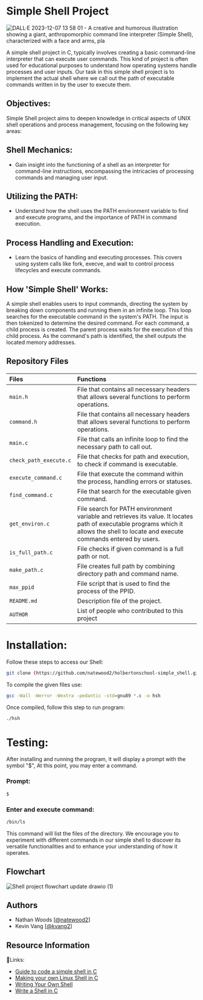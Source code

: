# Simple Shell Project
![DALL·E 2023-12-07 13 58 01 - A creative and humorous illustration showing a giant, anthropomorphic command line interpreter (Simple Shell), characterized with a face and arms, pla](https://github.com/natewood2/holbertonschool-simple_shell/assets/143881431/6e9654a0-cfc2-4aaa-ad31-475d1b2efc8b)

A simple shell project in C, typically involves creating a basic command-line interpreter that can execute user commands. This kind of project is often used for educational purposes to understand how operating systems handle processes and user inputs. Our task in this simple shell project is to implement the actual shell where we call out the path of executable commands written in by the user to execute them.

## Objectives:
Simple Shell project aims to deepen knowledge in critical aspects of UNIX shell operations and process management, focusing on the following key areas:

## Shell Mechanics:
- Gain insight into the functioning of a shell as an interpreter for command-line instructions, encompassing the intricacies of processing commands and managing user input.

## Utilizing the PATH:
- Understand how the shell uses the PATH environment variable to find and execute programs, and the importance of PATH in command execution.

## Process Handling and Execution:
- Learn the basics of handling and executing processes. This covers using system calls like fork, execve, and wait to control process lifecycles and execute commands.


## How 'Simple Shell' Works:

A simple shell enables users to input commands, directing the system by breaking down components and running them in an infinite loop. This loop searches for the executable command in the system's PATH. The input is then tokenized to determine the desired command. For each command, a child process is created. The parent process waits for the execution of this child process. As the command's path is identified, the shell outputs the located memory addresses.

## Repository Files

####
| Files  | Functions |
| :-----   | :--------- |
| `main.h` | File that contains all necessary headers that allows several functions to perform operations.
| `command.h` | File that contains all necessary headers that allows several functions to perform operations. |
| `main.c` |  File that calls an infinite loop to find the necessary path to call out.   |
| `check_path_execute.c` | File that checks for path and execution, to check if command is executable.  |
| `execute_command.c` | File that execute the command within the process, handling errors or statuses. |
| `find_command.c` |  File that search for the executable given command. |
| `get_environ.c` | File search for PATH environment variable and retrieves its value. It locates path of executable programs which it allows the shell to locate and execute commands entered by users. |
| `is_full_path.c` | File checks if given command is a full path or not. |
| `make_path.c` | File creates full path by combining directory path and command name. |
| `max_ppid`   |   File script that is used to find the process of the PPID.      |
| `README.md`  |   Description file of the project.       |
| `AUTHOR` | List of people who contributed to this project |


# Installation:
Follow these steps to access our Shell:
```bash
git clone (https://github.com/natewood2/holbertonschool-simple_shell.git)
```
To compile the given files use:
```bash
gcc -Wall -Werror -Wextra -pedantic -std=gnu89 *.c -o hsh
```
Once compiled, follow this step to run program:
```bash
./hsh
```
# Testing:
After installing and running the program, it will display a prompt with the symbol "$", At this point, you may enter a command.

### Prompt:
```bash
$
```

### Enter and execute command:
```bash
/bin/ls
```

This command will list the files of the directory. We encourage you to experiment with different commands in our simple shell to discover its versatile functionalities and to enhance your understanding of how it operates.

## Flowchart

![Shell project flowchart update drawio (1)](https://github.com/natewood2/holbertonschool-simple_shell/assets/144153433/64195d7a-423d-4a84-9be3-a2ffced11e4a)


## Authors

- Nathan Woods [[@natewood2](https://www.github.com/natewood2)]
- Kevin Vang [[@kvang2](https://www.github.com/kvang2)]


## Resource Information

🔗Links:
 - [Guide to code a simple shell in C](https://medium.com/@winfrednginakilonzo/guide-to-code-a-simple-shell-in-c-bd4a3a4c41cd)
 - [Making your own Linux Shell in C](https://www.geeksforgeeks.org/making-linux-shell-c/)
  - [Writing Your Own Shell](https://www.cs.purdue.edu/homes/grr/SystemsProgrammingBook/Book/Chapter5-WritingYourOwnShell.pdf)
- [Write a Shell in C](https://brennan.io/2015/01/16/write-a-shell-in-c/)
